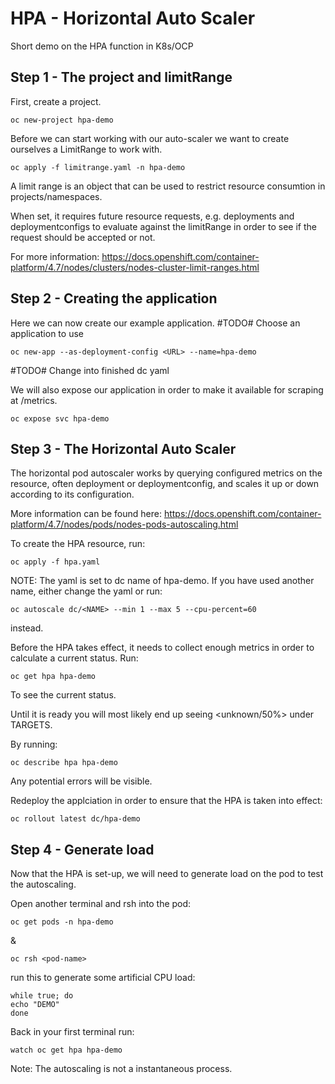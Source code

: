 HPA - Horizontal Auto Scaler
=========
Short demo on the HPA function in K8s/OCP

Step 1 - The project and limitRange
------------
First, create a project.

`oc new-project hpa-demo`

Before we can start working with our auto-scaler we want to create ourselves a LimitRange to work with.

`oc apply -f limitrange.yaml -n hpa-demo`

A limit range is an object that can be used to restrict resource consumtion in projects/namespaces.

When set, it requires future resource requests, e.g. deployments and deploymentconfigs to evaluate against the limitRange in order to see if the request should be accepted or not.

For more information: https://docs.openshift.com/container-platform/4.7/nodes/clusters/nodes-cluster-limit-ranges.html

Step 2 - Creating the application
------------

Here we can now create our example application.
#TODO# Choose an application to use

`oc new-app --as-deployment-config <URL> --name=hpa-demo`

#TODO# Change into finished dc yaml

We will also expose our application in order to make it available for scraping at /metrics.

`oc expose svc hpa-demo` 



Step 3 - The Horizontal Auto Scaler
------------
The horizontal pod autoscaler works by querying configured metrics on the resource, often deployment or deploymentconfig, and scales it up or down according to its configuration.

More information can be found here: https://docs.openshift.com/container-platform/4.7/nodes/pods/nodes-pods-autoscaling.html

To create the HPA resource, run:

`oc apply -f hpa.yaml` 

NOTE: The yaml is set to dc name of hpa-demo. If you have used another name, either change the yaml or run:

`oc autoscale dc/<NAME> --min 1 --max 5 --cpu-percent=60`

instead.

Before the HPA takes effect, it needs to collect enough metrics in order to calculate a current status. Run:

`oc get hpa hpa-demo`

To see the current status. 

Until it is ready you will most likely end up seeing <unknown/50%> under TARGETS.

By running: 

`oc describe hpa hpa-demo` 

Any potential errors will be visible.

Redeploy the applciation in order to ensure that the HPA is taken into effect:

`oc rollout latest dc/hpa-demo`

Step 4 - Generate load
------------
Now that the HPA is set-up, we will need to generate load on the pod to test the autoscaling.

Open another terminal and
rsh into the pod:

`oc get pods -n hpa-demo`

&

`oc rsh <pod-name>`

run this to generate some artificial CPU load:

```
while true; do
echo "DEMO"
done
```
Back in your first terminal run:

`watch oc get hpa hpa-demo`

Note: The autoscaling is not a instantaneous process. 